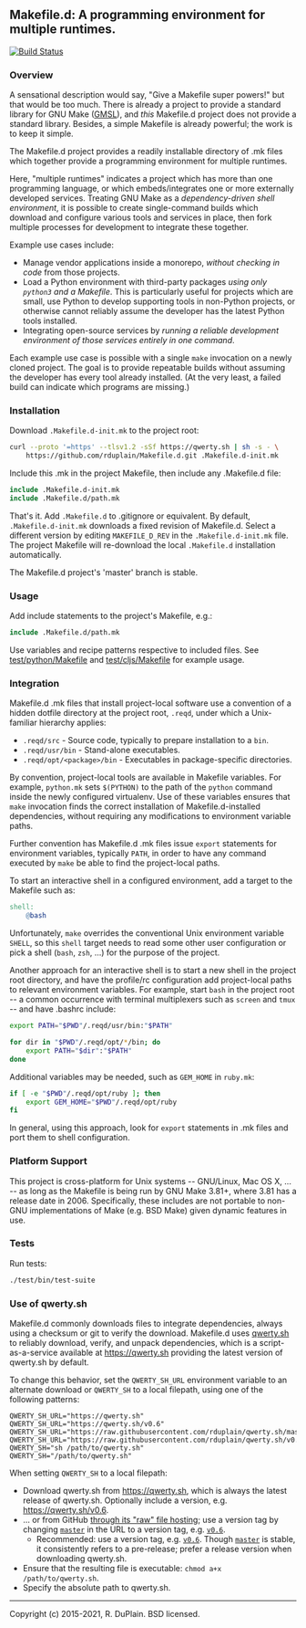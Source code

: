 ## Makefile.d: A programming environment for multiple runtimes.

[![Build Status][build]](https://travis-ci.org/rduplain/Makefile.d)


### Overview

A sensational description would say, "Give a Makefile super powers!" but that
would be too much. There is already a project to provide a standard library for
GNU Make ([GMSL](https://gmsl.sourceforge.io/)), and _this_ Makefile.d project
does not provide a standard library. Besides, a simple Makefile is already
powerful; the work is to keep it simple.

The Makefile.d project provides a readily installable directory of .mk files
which together provide a programming environment for multiple runtimes.

Here, "multiple runtimes" indicates a project which has more than one
programming language, or which embeds/integrates one or more externally
developed services. Treating GNU Make as a _dependency-driven shell
environment_, it is possible to create single-command builds which download and
configure various tools and services in place, then fork multiple processes for
development to integrate these together.

Example use cases include:

* Manage vendor applications inside a monorepo, _without checking in code_
  from those projects.
* Load a Python environment with third-party packages _using only `python3` and
  a Makefile_. This is particularly useful for projects which are small, use
  Python to develop supporting tools in non-Python projects, or otherwise
  cannot reliably assume the developer has the latest Python tools installed.
* Integrating open-source services by _running a reliable development
  environment of those services entirely in one command_.

Each example use case is possible with a single `make` invocation on a newly
cloned project. The goal is to provide repeatable builds without assuming the
developer has every tool already installed. (At the very least, a failed build
can indicate which programs are missing.)


### Installation

Download `.Makefile.d-init.mk` to the project root:

```bash
curl --proto '=https' --tlsv1.2 -sSf https://qwerty.sh | sh -s - \
    https://github.com/rduplain/Makefile.d.git .Makefile.d-init.mk
```

Include this .mk in the project Makefile, then include any .Makefile.d file:

```Makefile
include .Makefile.d-init.mk
include .Makefile.d/path.mk
```

That's it. Add `.Makefile.d` to .gitignore or equivalent. By default,
`.Makefile.d-init.mk` downloads a fixed revision of Makefile.d. Select a
different version by editing `MAKEFILE_D_REV` in the `.Makefile.d-init.mk`
file. The project Makefile will re-download the local `.Makefile.d`
installation automatically.

The Makefile.d project's 'master' branch is stable.


### Usage

Add include statements to the project's Makefile, e.g.:

```Makefile
include .Makefile.d/path.mk
```

Use variables and recipe patterns respective to included files. See
[test/python/Makefile](test/python/Makefile) and
[test/cljs/Makefile](test/cljs/Makefile) for example usage.


### Integration

Makefile.d .mk files that install project-local software use a convention of a
hidden dotfile directory at the project root, `.reqd`, under which a
Unix-familiar hierarchy applies:

* `.reqd/src` - Source code, typically to prepare installation to a `bin`.
* `.reqd/usr/bin` - Stand-alone executables.
* `.reqd/opt/<package>/bin` - Executables in package-specific directories.

By convention, project-local tools are available in Makefile variables. For
example, `python.mk` sets `$(PYTHON)` to the path of the `python` command
inside the newly configured virtualenv. Use of these variables ensures that
`make` invocation finds the correct installation of Makefile.d-installed
dependencies, without requiring any modifications to environment variable
paths.

Further convention has Makefile.d .mk files issue `export` statements for
environment variables, typically `PATH`, in order to have any command executed
by `make` be able to find the project-local paths.

To start an interactive shell in a configured environment, add a target to the
Makefile such as:

```Makefile
shell:
	@bash
```

Unfortunately, `make` overrides the conventional Unix environment variable
`SHELL`, so this `shell` target needs to read some other user configuration or
pick a shell (`bash`, `zsh`, ...) for the purpose of the project.

Another approach for an interactive shell is to start a new shell in the
project root directory, and have the profile/rc configuration add project-local
paths to relevant environment variables. For example, start `bash` in the
project root -- a common occurrence with terminal multiplexers such as `screen`
and `tmux` -- and have .bashrc include:

```bash
export PATH="$PWD"/.reqd/usr/bin:"$PATH"

for dir in "$PWD"/.reqd/opt/*/bin; do
    export PATH="$dir":"$PATH"
done
```

Additional variables may be needed, such as `GEM_HOME` in `ruby.mk`:

```bash
if [ -e "$PWD"/.reqd/opt/ruby ]; then
    export GEM_HOME="$PWD"/.reqd/opt/ruby
fi
```

In general, using this approach, look for `export` statements in .mk files and
port them to shell configuration.


### Platform Support

This project is cross-platform for Unix systems -- GNU/Linux, Mac OS X, ... --
as long as the Makefile is being run by GNU Make 3.81+, where 3.81 has a
release date in 2006. Specifically, these includes are not portable to non-GNU
implementations of Make (e.g. BSD Make) given dynamic features in use.


### Tests

Run tests:

```sh
./test/bin/test-suite
```


### Use of qwerty.sh

Makefile.d commonly downloads files to integrate dependencies, always using a
checksum or git to verify the download. Makefile.d uses [qwerty.sh][qwerty.sh
home] to reliably download, verify, and unpack dependencies, which is a
script-as-a-service available at https://qwerty.sh providing the latest version
of qwerty.sh by default.

To change this behavior, set the `QWERTY_SH_URL` environment variable to an
alternate download or `QWERTY_SH` to a local filepath, using one of the
following patterns:

```
QWERTY_SH_URL="https://qwerty.sh"
QWERTY_SH_URL="https://qwerty.sh/v0.6"
QWERTY_SH_URL="https://raw.githubusercontent.com/rduplain/qwerty.sh/master/qwerty.sh"
QWERTY_SH_URL="https://raw.githubusercontent.com/rduplain/qwerty.sh/v0.6/qwerty.sh"
QWERTY_SH="sh /path/to/qwerty.sh"
QWERTY_SH="/path/to/qwerty.sh"
```

When setting `QWERTY_SH` to a local filepath:

* Download qwerty.sh from <https://qwerty.sh>, which is always the latest
  release of qwerty.sh. Optionally include a version,
  e.g. <https://qwerty.sh/v0.6>.
* ... or from GitHub [through its "raw" file hosting][raw]; use a version tag
  by changing [`master`][raw] in the URL to a version tag, e.g. [`v0.6`][raw
  v].
  * Recommended: use a version tag, e.g. [`v0.6`][raw v]. Though
    [`master`][raw] is stable, it consistently refers to a pre-release; prefer
    a release version when downloading qwerty.sh.
* Ensure that the resulting file is executable: `chmod a+x /path/to/qwerty.sh`.
* Specify the absolute path to qwerty.sh.

[qwerty.sh home]: https://github.com/rduplain/qwerty.sh
[raw v]: https://raw.githubusercontent.com/rduplain/qwerty.sh/v0.6/qwerty.sh
[raw]: https://raw.githubusercontent.com/rduplain/qwerty.sh/master/qwerty.sh


---

[build]: https://travis-ci.org/rduplain/Makefile.d.svg?branch=master

Copyright (c) 2015-2021, R. DuPlain. BSD licensed.
